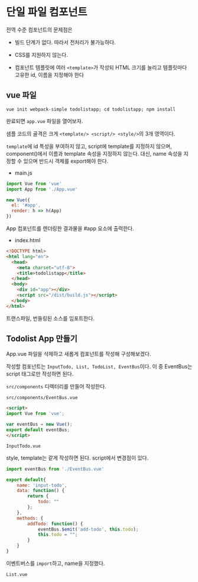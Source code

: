 # 단일 파일 컴포넌트

전역 수준 컴포넌트의 문제점은

* 빌드 단계가 없다. 따라서 전처리가 불가능하다.

* CSS를 지원하지 않는다.

* 컴포넌트 템플릿에 여러 `<template>`가 작성되 HTML 크기를 늘리고 템플릿마다 고유한 id, 이름을 지정해야 한다

## vue 파일

`vue init webpack-simple todolistapp; cd todolistapp; npm install`

완료되면 `app.vue` 파일을 열어보자.

샘플 코드의 골격은 크게 `<template/> <script/> <style/>`의 3개 영역이다.

`template`에 id 특성을 부여하지 않고, script에 template를 지정하지 않으며, component()에서 이름과 template 속성을 지정하지 않는다.
대신, name 속성을 지정할 수 있으며 반드시 객체를 export해야 한다.

* main.js

```js
import Vue from 'vue'
import App from './App.vue'

new Vue({
  el: '#app',
  render: h => h(App)
})
```

App 컴포넌트를 렌더링한 결과물을 #app 요소에 출력한다.

* index.html

```html
<!DOCTYPE html>
<html lang="en">
  <head>
    <meta charset="utf-8">
    <title>todolistapp</title>
  </head>
  <body>
    <div id="app"></div>
    <script src="/dist/build.js"></script>
  </body>
</html>
```

트랜스파일, 번들링된 소스를 임포트한다.

## Todolist App 만들기

App.vue 파일을 삭제하고 새롭게 컴포넌트를 작성해 구성해보겠다.

작성할 컴포넌트는 `InputTodo, List, TodoList, EventBus`이다. 이 중 EventBus는 script 태그로만 작성하면 된다.

`src/components` 디렉터리를 만들어 작성한다.

`src/components/EventBus.vue`

```html
<script>
import Vue from 'vue';

var eventBus = new Vue();
export default eventBus;
</script>
```

`InputTodo.vue`

style, template는 같게 작성하면 된다.
script에서 변경점이 있다.

```js
import eventBus from './EventBus.vue'

export default{
    name: 'input-todo',
    data: function() {
        return {
            todo: ""
        };
    },
    methods: {
        addTodo: function() {
            eventBus.$emit('add-todo', this.todo);
            this.todo = "";
        }
    }
}
```

이벤트버스를 `import`하고, name을 지정했다.


`List.vue`

```html
```